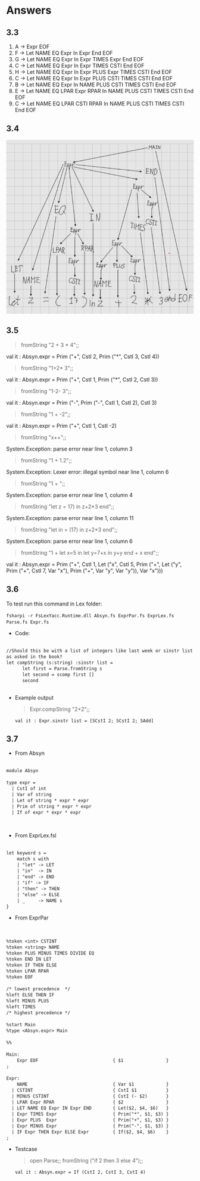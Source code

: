 # Answers

## 3.3
1. A -> Expr EOF
2. F -> Let NAME EQ Expr In Expr End EOF
3. G -> Let NAME EQ Expr In Expr TIMES Expr End EOF
4. C -> Let NAME EQ Expr In Expr TIMES CSTI End EOF
5. H -> Let NAME EQ Expr In Expr PLUS Expr TIMES CSTI End EOF
6. C -> Let NAME EQ Expr In Expr PLUS CSTI TIMES CSTI End EOF
7. B -> Let NAME EQ Expr In NAME PLUS CSTI TIMES CSTI End EOF
8. E -> Let NAME EQ LPAR Expr RPAR In NAME PLUS CSTI TIMES CSTI End EOF
9. C -> Let NAME EQ LPAR CSTI RPAR In NAME PLUS CSTI TIMES CSTI End EOF

## 3.4
![tree](tree.png)  
## 3.5

  > fromString "2 + 3 * 4";;

  val it : Absyn.expr = Prim ("+", CstI 2, Prim ("*", CstI 3, CstI 4))

> fromString "1+2* 3";; 
> 
val it : Absyn.expr = Prim ("+", CstI 1, Prim ("*", CstI 2, CstI 3))

> fromString "1-2- 3";;
> 
val it : Absyn.expr = Prim ("-", Prim ("-", CstI 1, CstI 2), CstI 3)

> fromString "1 + -2";;
> 
val it : Absyn.expr = Prim ("+", CstI 1, CstI -2)

> fromString "x++";;
> 
System.Exception: parse error near line 1, column 3

> fromString "1 + 1.2";;
> 
System.Exception: Lexer error: illegal symbol near line 1, column 6

> fromString "1 + ";;
> 
System.Exception: parse error near line 1, column 4

> fromString "let z = 17) in z+2*3 end";;
> 
System.Exception: parse error near line 1, column 11

> fromString "let in = (17) in z+2*3 end";;
> 
System.Exception: parse error near line 1, column 6

> fromString "1 + let x=5 in let y=7+x in y+y end + x end";;
> 
val it : Absyn.expr =
  Prim
    ("+", CstI 1,
     Let
       ("x", CstI 5,
        Prim
          ("+",
           Let
             ("y", Prim ("+", CstI 7, Var "x"), Prim ("+", Var "y", Var "y")),
           Var "x")))

## 3.6

To test run this command in Lex folder:

`fsharpi -r FsLexYacc.Runtime.dll Absyn.fs ExprPar.fs ExprLex.fs Parse.fs Expr.fs`

* Code: 
``` F#

//Should this be with a list of integers like last week or sinstr list as asked in the book? 
let compString (s:string) :sinstr list = 
      let first = Parse.fromString s
      let second = scomp first []
      second 


```

* Example output 
    > Expr.compString "2+2";;

      val it : Expr.sinstr list = [SCstI 2; SCstI 2; SAdd]


## 3.7

* From Absyn
``` F#

module Absyn

type expr = 
  | CstI of int
  | Var of string
  | Let of string * expr * expr
  | Prim of string * expr * expr
  | If of expr * expr * expr



```

* From ExprLex.fsl
``` F#

let keyword s =
    match s with
    | "let" -> LET
    | "in"  -> IN
    | "end" -> END
    | "if" -> IF
    | "then" -> THEN
    | "else" -> ELSE
    | _     -> NAME s
}

```

* From ExprPar
``` F#


%token <int> CSTINT
%token <string> NAME
%token PLUS MINUS TIMES DIVIDE EQ
%token END IN LET
%token IF THEN ELSE 
%token LPAR RPAR
%token EOF

/* lowest precedence  */
%left ELSE THEN IF
%left MINUS PLUS        
%left TIMES       
/* highest precedence */     

%start Main
%type <Absyn.expr> Main 

%%

Main:
    Expr EOF                            { $1                }
;

Expr:
    NAME                                { Var $1            }
  | CSTINT                              { CstI $1           }
  | MINUS CSTINT                        { CstI (- $2)       }
  | LPAR Expr RPAR                      { $2                }
  | LET NAME EQ Expr IN Expr END        { Let($2, $4, $6)   }
  | Expr TIMES Expr                     { Prim("*", $1, $3) }
  | Expr PLUS  Expr                     { Prim("+", $1, $3) }  
  | Expr MINUS Expr                     { Prim("-", $1, $3) } 
  | IF Expr THEN Expr ELSE Expr         { If($2, $4, $6)    }
;

```

* Testcase 
  > open Parse;;
  > fromString ("if 2 then 3 else 4");;
    
      val it : Absyn.expr = If (CstI 2, CstI 3, CstI 4) 

